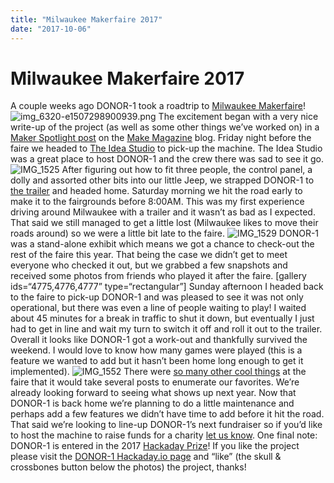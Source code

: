 ```yaml
---
title: "Milwaukee Makerfaire 2017"
date: "2017-10-06"
---
```


<div class="content">
<h1 id="milwaukee-makerfaire-2017">Milwaukee Makerfaire 2017</h1>
<p>A couple weeks ago DONOR-1 took a roadtrip to <a href="https://milwaukee.makerfaire.com/" target="_blank">Milwaukee Makerfaire</a>! <img alt="img_6320-e1507298900939.png" src="/wp/2017/10/img_6320-e1507299020451.png"/> The excitement began with a very nice write-up of the project (as well as some other things we’ve worked on) in a <a href="https://makezine.com/2017/09/15/maker-spotlight-jason-jamie-liberty-kratz-gullickson/" target="_blank">Maker Spotlight post</a> on the <a href="https://makezine.com/" target="_blank">Make Magazine</a> blog. Friday night before the faire we headed to <a href="http://www.fdlpl.org/ideastudio" target="_blank">The Idea Studio</a> to pick-up the machine. The Idea Studio was a great place to host DONOR-1 and the crew there was sad to see it go. <img alt="IMG_1525" src="/wp/2017/10/img_1525.jpg"/> After figuring out how to fit three people, the control panel, a dolly and assorted other bits into our little Jeep, we strapped DONOR-1 to <a href="http://jjg.2soc.net/2017/06/12/harbor-freight-folding-utility-trailer-build/" target="_blank">the trailer</a> and headed home. Saturday morning we hit the road early to make it to the fairgrounds before 8:00AM. This was my first experience driving around Milwaukee with a trailer and it wasn’t as bad as I expected. That said we still managed to get a little lost (Milwaukee likes to move their roads around) so we were a little bit late to the faire. <img alt="IMG_1529" src="/wp/2017/10/img_1529.jpg"/> DONOR-1 was a stand-alone exhibit which means we got a chance to check-out the rest of the faire this year. That being the case we didn’t get to meet everyone who checked it out, but we grabbed a few snapshots and received some photos from friends who played it after the faire. [gallery ids=“4775,4776,4777” type=“rectangular”] Sunday afternoon I headed back to the faire to pick-up DONOR-1 and was pleased to see it was not only operational, but there was even a line of people waiting to play! I waited about 45 minutes for a break in traffic to shut it down, but eventually I just had to get in line and wait my turn to switch it off and roll it out to the trailer. Overall it looks like DONOR-1 got a work-out and thankfully survived the weekend. I would love to know how many games were played (this is a feature we wanted to add but it hasn’t been home long enough to get it implemented). <img alt="IMG_1552" src="/wp/2017/10/img_1552.jpg"/> There were <a href="https://milwaukee.makerfaire.com/makers-exhibits/" target="_blank">so many other cool things</a> at the faire that it would take several posts to enumerate our favorites. We’re already looking forward to seeing what shows up next year. Now that DONOR-1 is back home we’re planning to do a little maintenance and perhaps add a few features we didn’t have time to add before it hit the road. That said we’re looking to line-up DONOR-1’s next fundraiser so if you’d like to host the machine to raise funds for a charity <a href="http://jjg.2soc.net/contact/" target="_blank">let us know</a>. One final note: DONOR-1 is entered in the 2017 <a href="https://hackaday.io/prize" target="_blank">Hackaday Prize</a>! If you like the project please visit the <a href="https://hackaday.io/project/27172-donor-1" target="_blank">DONOR-1 Hackaday.io page</a> and “like” (the skull &amp; crossbones button below the photos) the project, thanks!</p>
</div>
